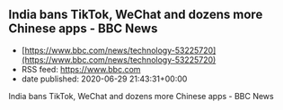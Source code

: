 ## India bans TikTok, WeChat and dozens more Chinese apps - BBC News
 - [https://www.bbc.com/news/technology-53225720](https://www.bbc.com/news/technology-53225720)
 - RSS feed: https://www.bbc.com
 - date published: 2020-06-29 21:43:31+00:00

India bans TikTok, WeChat and dozens more Chinese apps - BBC News

